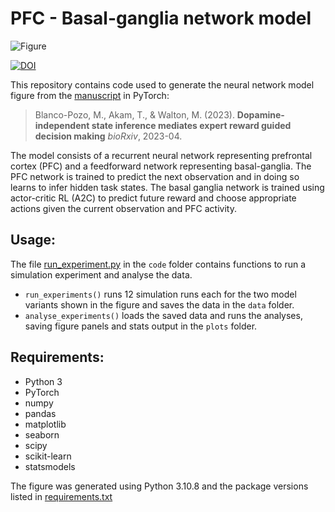 # PFC - Basal-ganglia network model

![Figure](./plots/figure.png)

 [![DOI](https://zenodo.org/badge/633124583.svg)](https://zenodo.org/doi/10.5281/zenodo.10079814)

This repository contains code used to generate the neural network model figure from the [manuscript](https://www.biorxiv.org/content/10.1101/2021.06.25.449995v3) in PyTorch:

> Blanco-Pozo, M., Akam, T., &  Walton, M. (2023).  **Dopamine-independent state inference mediates expert reward guided decision making**  *bioRxiv*, 2023-04.

The model consists of a recurrent neural network representing prefrontal cortex (PFC) and a feedforward network representing basal-ganglia.  The PFC network is trained to predict the next observation and in doing so learns to infer hidden task states.  The basal ganglia network is trained using actor-critic RL (A2C) to predict future reward and choose appropriate actions given the current observation and PFC activity.  

## Usage:

The file [run_experiment.py](./code/run_experiment.py) in the `code` folder contains functions to run a simulation experiment and analyse the data.

-  `run_experiments()` runs 12 simulation runs each for the two model variants shown in the figure and saves the data in the `data` folder.
-  `analyse_experiments()` loads the saved data and runs the analyses, saving figure panels and stats output in the `plots` folder.

## Requirements:

- Python 3
- PyTorch
- numpy
- pandas
- matplotlib
- seaborn
- scipy
- scikit-learn
- statsmodels

The figure was generated using Python 3.10.8 and the package versions listed in [requirements.txt](./requirements.txt)

 
